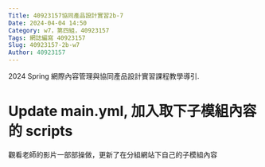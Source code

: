 ```yaml
---
Title: 40923157協同產品設計實習2b-7
Date: 2024-04-04 14:50 
Category: w7，第四組，40923157
Tags: 網誌編寫 40923157
Slug: 40923157-2b-w7
Author: 40923157
---
```


2024 Spring 網際內容管理與協同產品設計實習課程教學導引.

<!-- PELICAN_END_SUMMARY -->
# Update main.yml, 加入取下子模組內容的 scripts
觀看老師的影片一部部操做，更新了在分組網站下自己的子模組內容
